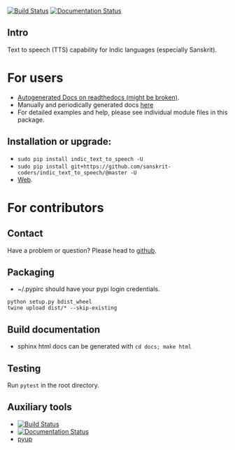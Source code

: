 [![Build Status](https://travis-ci.org/sanskrit-coders/indic_text_to_speech.svg?branch=master)](https://travis-ci.org/sanskrit-coders/indic_text_to_speech)
[![Documentation Status](https://readthedocs.org/projects/indic_text_to_speech/badge/?version=latest)](http://indic_text_to_speech.readthedocs.io/en/latest/?badge=latest)

## Intro

Text to speech (TTS) capability for Indic languages (especially Sanskrit).

# For users
* [Autogenerated Docs on readthedocs (might be broken)](http://indic_text_to_speech.readthedocs.io/en/latest/).
* Manually and periodically generated docs [here](https://sanskrit-coders.github.io/indic_text_to_speech/build/html/)
* For detailed examples and help, please see individual module files in this package.


## Installation or upgrade:
* `sudo pip install indic_text_to_speech -U`
* `sudo pip install git+https://github.com/sanskrit-coders/indic_text_to_speech/@master -U`
* [Web](https://pypi.python.org/pypi/indic_text_to_speech).


# For contributors

## Contact

Have a problem or question? Please head to [github](https://github.com/sanskrit-coders/indic_text_to_speech).

## Packaging

* ~/.pypirc should have your pypi login credentials.
```
python setup.py bdist_wheel
twine upload dist/* --skip-existing
```

## Build documentation
- sphinx html docs can be generated with `cd docs; make html`

## Testing
Run `pytest` in the root directory.

## Auxiliary tools
- [![Build Status](https://travis-ci.org/sanskrit-coders/indic_text_to_speech.svg?branch=master)](https://travis-ci.org/sanskrit-coders/indic_text_to_speech)
- [![Documentation Status](https://readthedocs.org/projects/indic_text_to_speech/badge/?version=latest)](http://indic_text_to_speech.readthedocs.io/en/latest/?badge=latest)
- [pyup](https://pyup.io/account/repos/github/sanskrit-coders/indic_text_to_speech/)